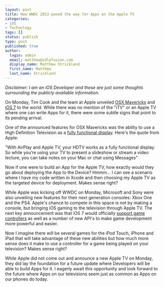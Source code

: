 ```yaml
---
layout: post
title: How WWDC 2013 paved the way for Apps on the Apple TV
categories:
- iOS
- Technology
tags: []
status: publish
type: post
published: true
author:
  login: admin
  email: matthew@idlefusion.com
  display_name: Matthew Strickland
  first_name: Matthew
  last_name: Strickland
---
```

*Disclaimer: I am an iOS Developer and these are just some thoughts surrounding the publicly available information.*

On Monday, Tim Cook and the team at Apple unveiled [OSX Mavericks](http://www.apple.com/osx/preview/) and [iOS 7](http://www.apple.com/ios/ios7/) to the world. While there was no mention of the "iTV" or an Apple TV where one can write Apps for it, there were some subtle signs that point to its pending arrival.

One of the announced features for OSX Mavericks was the ability to use a High Definition Television as a [fully functional display](http://www.apple.com/osx/preview/#multiple-displays). Here's the quote from Apple:

<!-- more -->

"With AirPlay and Apple TV, your HDTV works as a fully functional display. So while you’re using your TV to present a slideshow or stream a video lecture, you can take notes on your Mac or chat using Messages"

Now if one were to build an App for the Apple TV, how exactly would they go about deploying the App to the Device? Hmmm... I can see a scenario where I have my code written in Xcode and then choosing my Apple TV as the targeted device for deployment. Makes sense right?

While Apple was kicking off WWDC on Monday, Microsoft and Sony were also unveiling new features for their next generation consoles: Xbox One and the PS4. Apple's chance to compete in this space is not by making a console, but bringing iOS gaming to the television through Apple TV. The next key announcement was that iOS 7 would officially [support game controllers](http://www.tuaw.com/2013/06/12/ios-7s-game-controller-support-could-be-a-real-game-changer/) as well as a number of new API's to make game development more powerful and easier.

Now I imagine there will be several games for the iPod Touch, iPhone and iPad that will take advantage of these new abilities but how much more sense does it make to use a controller for a game being played on your television? Makes sense right?

While Apple did not come out and announce a new Apple TV on Monday, they did lay the foundation for a future update where Developers will be able to build Apps for it. I eagerly await this opportunity and look forward to the future where Apps on our televisions seem just as common as Apps on our phones do today.
